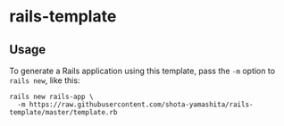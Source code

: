 # rails-template

## Usage
To generate a Rails application using this template, pass the `-m` option to `rails new`, like this:

```
rails new rails-app \
  -m https://raw.githubusercontent.com/shota-yamashita/rails-template/master/template.rb
